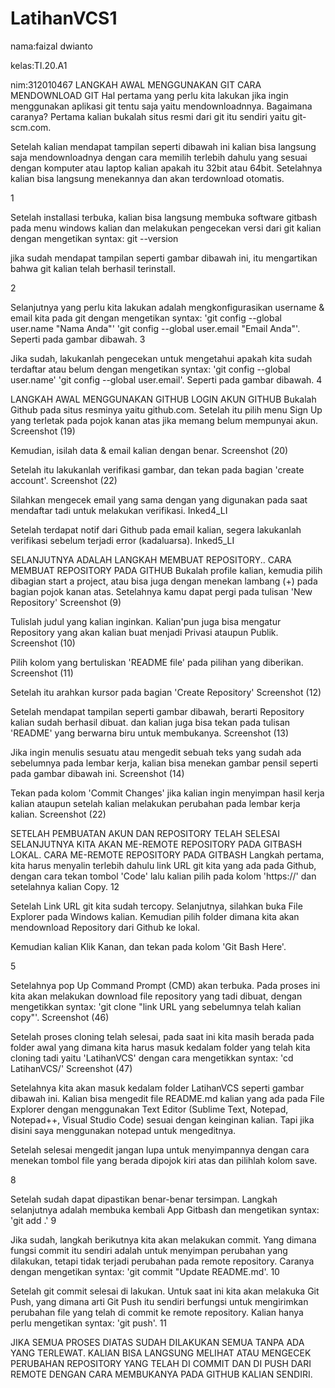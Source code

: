 # LatihanVCS1

nama:faizal dwianto

kelas:TI.20.A1

nim:312010467
LANGKAH AWAL MENGGUNAKAN GIT
CARA MENDOWNLOAD GIT
Hal pertama yang perlu kita lakukan jika ingin menggunakan aplikasi git tentu saja yaitu mendownloadnnya. Bagaimana caranya? Pertama kalian bukalah situs resmi dari git itu sendiri yaitu git-scm.com.

Setelah kalian mendapat tampilan seperti dibawah ini kalian bisa langsung saja mendownloadnya dengan cara memilih terlebih dahulu yang sesuai dengan komputer atau laptop kalian apakah itu 32bit atau 64bit. Setelahnya kalian bisa langsung menekannya dan akan terdownload otomatis.

1

Setelah installasi terbuka, kalian bisa langsung membuka software gitbash pada menu windows kalian dan melakukan pengecekan versi dari git kalian dengan mengetikan syntax: git --version

jika sudah mendapat tampilan seperti gambar dibawah ini, itu mengartikan bahwa git kalian telah berhasil terinstall.

2

Selanjutnya yang perlu kita lakukan adalah mengkonfigurasikan username & email kita pada git dengan mengetikan syntax: 'git config --global user.name "Nama Anda"' 'git config --global user.email "Email Anda"'. Seperti pada gambar dibawah.
3

Jika sudah, lakukanlah pengecekan untuk mengetahui apakah kita sudah terdaftar atau belum dengan mengetikan syntax: 'git config --global user.name' 'git config --global user.email'. Seperti pada gambar dibawah.
4

LANGKAH AWAL MENGGUNAKAN GITHUB
LOGIN AKUN GITHUB
Bukalah Github pada situs resminya yaitu github.com. Setelah itu pilih menu Sign Up yang terletak pada pojok kanan atas jika memang belum mempunyai akun.
Screenshot (19)

Kemudian, isilah data & email kalian dengan benar.
Screenshot (20)

Setelah itu lakukanlah verifikasi gambar, dan tekan pada bagian 'create account'.
Screenshot (22)

Silahkan mengecek email yang sama dengan yang digunakan pada saat mendaftar tadi untuk melakukan verifikasi.
Inked4_LI

Setelah terdapat notif dari Github pada email kalian, segera lakukanlah verifikasi sebelum terjadi error (kadaluarsa).
Inked5_LI

SELANJUTNYA ADALAH LANGKAH MEMBUAT REPOSITORY..
CARA MEMBUAT REPOSITORY PADA GITHUB
Bukalah profile kalian, kemudia pilih dibagian start a project, atau bisa juga dengan menekan lambang (+) pada bagian pojok kanan atas.
Setelahnya kamu dapat pergi pada tulisan 'New Repository'
Screenshot (9)

Tulislah judul yang kalian inginkan. Kalian'pun juga bisa mengatur Repository yang akan kalian buat menjadi Privasi ataupun Publik.
Screenshot (10)

Pilih kolom yang bertuliskan 'README file' pada pilihan yang diberikan.
Screenshot (11)

Setelah itu arahkan kursor pada bagian 'Create Repository'
Screenshot (12)

Setelah mendapat tampilan seperti gambar dibawah, berarti Repository kalian sudah berhasil dibuat. dan kalian juga bisa tekan pada tulisan 'README' yang berwarna biru untuk membukanya.
Screenshot (13)

Jika ingin menulis sesuatu atau mengedit sebuah teks yang sudah ada sebelumnya pada lembar kerja, kalian bisa menekan gambar pensil seperti pada gambar dibawah ini.
Screenshot (14)

Tekan pada kolom 'Commit Changes' jika kalian ingin menyimpan hasil kerja kalian ataupun setelah kalian melakukan perubahan pada lembar kerja kalian.
Screenshot (22)

SETELAH PEMBUATAN AKUN DAN REPOSITORY TELAH SELESAI SELANJUTNYA KITA AKAN ME-REMOTE REPOSITORY PADA GITBASH LOKAL.
CARA ME-REMOTE REPOSITORY PADA GITBASH
Langkah pertama, kita harus menyalin terlebih dahulu link URL git kita yang ada pada Github, dengan cara tekan tombol 'Code' lalu kalian pilih pada kolom 'https://' dan setelahnya kalian Copy.
12

Setelah Link URL git kita sudah tercopy. Selanjutnya, silahkan buka File Explorer pada Windows kalian. Kemudian pilih folder dimana kita akan mendownload Repository dari Github ke lokal.

Kemudian kalian Klik Kanan, dan tekan pada kolom 'Git Bash Here'.

5

Setelahnya pop Up Command Prompt (CMD) akan terbuka. Pada proses ini kita akan melakukan download file repository yang tadi dibuat, dengan mengetikkan syntax: 'git clone "link URL yang sebelumnya telah kalian copy"'.
Screenshot (46)

Setelah proses cloning telah selesai, pada saat ini kita masih berada pada folder awal yang dimana kita harus masuk kedalam folder yang telah kita cloning tadi yaitu 'LatihanVCS' dengan cara mengetikkan syntax: 'cd LatihanVCS/'
Screenshot (47)

Setelahnya kita akan masuk kedalam folder LatihanVCS seperti gambar dibawah ini. Kalian bisa mengedit file README.md kalian yang ada pada File Explorer dengan menggunakan Text Editor (Sublime Text, Notepad, Notepad++, Visual Studio Code) sesuai dengan keinginan kalian. Tapi jika disini saya menggunakan notepad untuk mengeditnya.

Setelah selesai mengedit jangan lupa untuk menyimpannya dengan cara menekan tombol file yang berada dipojok kiri atas dan pilihlah kolom save.

8

Setelah sudah dapat dipastikan benar-benar tersimpan. Langkah selanjutnya adalah membuka kembali App Gitbash dan mengetikan syntax: 'git add .'
9

Jika sudah, langkah berikutnya kita akan melakukan commit. Yang dimana fungsi commit itu sendiri adalah untuk menyimpan perubahan yang dilakukan, tetapi tidak terjadi perubahan pada remote repository. Caranya dengan mengetikan syntax: 'git commit "Update README.md'.
10

Setelah git commit selesai di lakukan. Untuk saat ini kita akan melakuka Git Push, yang dimana arti Git Push itu sendiri berfungsi untuk mengirimkan perubahan file yang telah di commit ke remote repository. Kalian hanya perlu mengetikan syntax: 'git push'.
11

JIKA SEMUA PROSES DIATAS SUDAH DILAKUKAN SEMUA TANPA ADA YANG TERLEWAT. KALIAN BISA LANGSUNG MELIHAT ATAU MENGECEK PERUBAHAN REPOSITORY YANG TELAH DI COMMIT DAN DI PUSH DARI REMOTE DENGAN CARA MEMBUKANYA PADA GITHUB KALIAN SENDIRI.